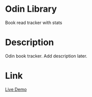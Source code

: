# Odin Library
Book read tracker with stats

# Description
Odin book tracker. Add description later.

# Link
[Live Demo](https://kojinkuro.github.io/odin_library)
